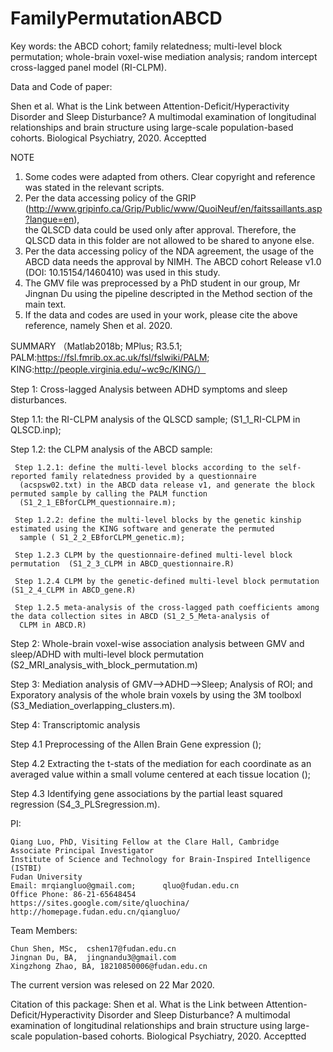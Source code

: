 # FamilyPermutationABCD

Key words:
the ABCD cohort; family relatedness; multi-level block permutation; 
whole-brain voxel-wise mediation analysis; random intercept cross-lagged panel model (RI-CLPM).

Data and Code of paper: 

Shen et al. What is the Link between Attention-Deficit/Hyperactivity Disorder and Sleep Disturbance? 
A multimodal examination of longitudinal relationships and brain structure using large-scale population-based cohorts. 
Biological Psychiatry, 2020. Acceptted

NOTE
1. Some codes were adapted from others. Clear copyright and reference was stated in the relevant scripts.
2. Per the data accessing policy of the GRIP (http://www.gripinfo.ca/Grip/Public/www/QuoiNeuf/en/faitssaillants.asp?langue=en),  
the QLSCD data could be used only after approval. Therefore, the QLSCD data in this folder are not allowed to be shared to anyone else.
3. Per the data accessing policy of the NDA agreement, the usage of the ABCD data needs the approval by NIMH. The ABCD cohort Release v1.0 (DOI: 10.15154/1460410) was used in this study.  
4. The GMV file was preprocessed by a PhD student in our group, Mr Jingnan Du using the pipeline descripted in the Method section of the main text. 
5. If the data and codes are used in your work, please cite the above reference, namely Shen et al. 2020. 

SUMMARY （Matlab2018b; MPlus; R3.5.1; PALM:https://fsl.fmrib.ox.ac.uk/fsl/fslwiki/PALM; KING:http://people.virginia.edu/~wc9c/KING/）

Step 1: Cross-lagged Analysis between ADHD symptoms and sleep disturbances.
   
   Step 1.1: the RI-CLPM analysis of the QLSCD sample; (S1_1_RI-CLPM in QLSCD.inp);
   
   Step 1.2: the CLPM analysis of the ABCD sample:
     
     Step 1.2.1: define the multi-level blocks according to the self-reported family relatedness provided by a questionnaire
      (acspsw02.txt) in the ABCD data release v1, and generate the block permuted sample by calling the PALM function
      (S1_2_1_EBforCLPM_questionnaire.m);
     
     Step 1.2.2: define the multi-level blocks by the genetic kinship estimated using the KING software and generate the permuted
      sample ( S1_2_2_EBforCLPM_genetic.m);
     
     Step 1.2.3 CLPM by the questionnaire-defined multi-level block permutation  (S1_2_3_CLPM in ABCD_questionnaire.R)
     
     Step 1.2.4 CLPM by the genetic-defined multi-level block permutation  (S1_2_4_CLPM in ABCD_gene.R)
     
     Step 1.2.5 meta-analysis of the cross-lagged path coefficients among the data collection sites in ABCD (S1_2_5_Meta-analysis of
      CLPM in ABCD.R)

Step 2: Whole-brain voxel-wise association analysis between GMV and sleep/ADHD with multi-level block permutation  
(S2_MRI_analysis_with_block_permutation.m)

Step 3: Mediation analysis of GMV-->ADHD-->Sleep; Analysis of ROI; and Exporatory analysis of the whole brain voxels by using the 3M toolboxl (S3_Mediation_overlapping_clusters.m).

Step 4: Transcriptomic analysis
  
  Step 4.1 Preprocessing of the Allen Brain Gene expression ();
  
  Step 4.2 Extracting the t-stats of the mediation for each coordinate as an averaged value within a small volume centered at each tissue location ();
  
  Step 4.3 Identifying gene associations by the partial least squared regression  (S4_3_PLSregression.m).


PI: 

    Qiang Luo, PhD, Visiting Fellow at the Clare Hall, Cambridge
    Associate Principal Investigator
    Institute of Science and Technology for Brain-Inspired Intelligence (ISTBI)
    Fudan University
    Email: mrqiangluo@gmail.com;      qluo@fudan.edu.cn
    Office Phone: 86-21-65648454
    https://sites.google.com/site/qluochina/
    http://homepage.fudan.edu.cn/qiangluo/

Team Members:  

    Chun Shen, MSc,  cshen17@fudan.edu.cn
    Jingnan Du, BA,  jingnandu3@gmail.com
    Xingzhong Zhao, BA, 18210850006@fudan.edu.cn

The current version was relesed on 22 Mar 2020. 

Citation of this package:
Shen et al. What is the Link between Attention-Deficit/Hyperactivity Disorder and Sleep Disturbance? 
A multimodal examination of longitudinal relationships and brain structure using large-scale population-based cohorts. 
Biological Psychiatry, 2020. Acceptted

 
